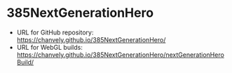# 385NextGenerationHero

- URL for GitHub repository: https://chanvely.github.io/385NextGenerationHero/
- URL for WebGL builds: https://chanvely.github.io/385NextGenerationHero/nextGenerationHeroBuild/
